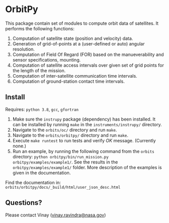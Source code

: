 # OrbitPy

This package contain set of modules to compute orbit data of satellites. It performs the following functions:

1. Computation of satellite state (position and velocity) data.
2. Generation of grid-of-points at a (user-defined or auto) angular resolution.
3. Computation of Field Of Regard (FOR) based on the manueverability and sensor specifications, mounting.
4. Computation of satellite access intervals over given set of grid points for the length of the mission. 
5. Computation of inter-satellite communication time intervals.
6. Computation of ground-station contact time intervals.

## Install

Requires: `python 3.8`, `gcc`, `gfortran`

1. Make sure the `instrupy` package (dependency) has been installed. It can be installed by running `make` in the `instruments/instrupy/` directory.
2. Navigate to the `orbits/oc/` directory and run `make`. 
3. Navigate to the `orbits/orbitpy/` directory and run `make`.
4. Execute `make runtest` to run tests and verify *OK* message. (Currently none.)
5. Run an example, by running the following command from the `orbits` directory: `python orbitpy/bin/run_mission.py orbitpy/examples/example1/`.
   See the results in the `orbitpy/examples/example1/` folder. More description of the examples is given in the documentation.

Find the documentation in: `orbits/orbitpy/docs/_build/html/user_json_desc.html`

## Questions?

Please contact Vinay (vinay.ravindra@nasa.gov)